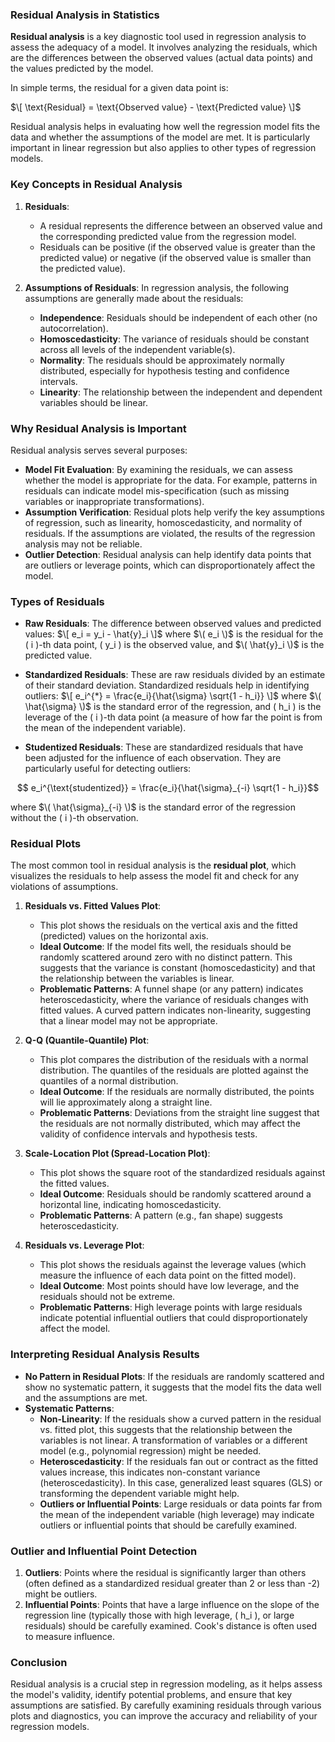 ### **Residual Analysis in Statistics**

**Residual analysis** is a key diagnostic tool used in regression analysis to assess the adequacy of a model. It involves analyzing the residuals, which are the differences between the observed values (actual data points) and the values predicted by the model.

In simple terms, the residual for a given data point is:

$\[
\text{Residual} = \text{Observed value} - \text{Predicted value}
\]$

Residual analysis helps in evaluating how well the regression model fits the data and whether the assumptions of the model are met. It is particularly important in linear regression but also applies to other types of regression models.

### **Key Concepts in Residual Analysis**

1. **Residuals**:
   - A residual represents the difference between an observed value and the corresponding predicted value from the regression model.
   - Residuals can be positive (if the observed value is greater than the predicted value) or negative (if the observed value is smaller than the predicted value).

2. **Assumptions of Residuals**:
   In regression analysis, the following assumptions are generally made about the residuals:
   - **Independence**: Residuals should be independent of each other (no autocorrelation).
   - **Homoscedasticity**: The variance of residuals should be constant across all levels of the independent variable(s).
   - **Normality**: The residuals should be approximately normally distributed, especially for hypothesis testing and confidence intervals.
   - **Linearity**: The relationship between the independent and dependent variables should be linear.

### **Why Residual Analysis is Important**

Residual analysis serves several purposes:
- **Model Fit Evaluation**: By examining the residuals, we can assess whether the model is appropriate for the data. For example, patterns in residuals can indicate model mis-specification (such as missing variables or inappropriate transformations).
- **Assumption Verification**: Residual plots help verify the key assumptions of regression, such as linearity, homoscedasticity, and normality of residuals. If the assumptions are violated, the results of the regression analysis may not be reliable.
- **Outlier Detection**: Residual analysis can help identify data points that are outliers or leverage points, which can disproportionately affect the model.

### **Types of Residuals**

- **Raw Residuals**: The difference between observed values and predicted values:
  $\[
  e_i = y_i - \hat{y}_i
  \]$
  where $\( e_i \)$ is the residual for the \( i \)-th data point, \( y_i \) is the observed value, and $\( \hat{y}_i \)$ is the predicted value.

- **Standardized Residuals**: These are raw residuals divided by an estimate of their standard deviation. Standardized residuals help in identifying outliers:
  $\[
  e_i^{*} = \frac{e_i}{\hat{\sigma} \sqrt{1 - h_i}}
  \]$
  where $\( \hat{\sigma} \)$ is the standard error of the regression, and \( h_i \) is the leverage of the \( i \)-th data point (a measure of how far the point is from the mean of the independent variable).

- **Studentized Residuals**: These are standardized residuals that have been adjusted for the influence of each observation. They are particularly useful for detecting outliers:
```math
  e_i^{\text{studentized}} = \frac{e_i}{\hat{\sigma}_{-i} \sqrt{1 - h_i}}
```
  where $\( \hat{\sigma}_{-i} \)$ is the standard error of the regression without the \( i \)-th observation.

### **Residual Plots**

The most common tool in residual analysis is the **residual plot**, which visualizes the residuals to help assess the model fit and check for any violations of assumptions.

1. **Residuals vs. Fitted Values Plot**:
   - This plot shows the residuals on the vertical axis and the fitted (predicted) values on the horizontal axis.
   - **Ideal Outcome**: If the model fits well, the residuals should be randomly scattered around zero with no distinct pattern. This suggests that the variance is constant (homoscedasticity) and that the relationship between the variables is linear.
   - **Problematic Patterns**: A funnel shape (or any pattern) indicates heteroscedasticity, where the variance of residuals changes with fitted values. A curved pattern indicates non-linearity, suggesting that a linear model may not be appropriate.

2. **Q-Q (Quantile-Quantile) Plot**:
   - This plot compares the distribution of the residuals with a normal distribution. The quantiles of the residuals are plotted against the quantiles of a normal distribution.
   - **Ideal Outcome**: If the residuals are normally distributed, the points will lie approximately along a straight line.
   - **Problematic Patterns**: Deviations from the straight line suggest that the residuals are not normally distributed, which may affect the validity of confidence intervals and hypothesis tests.

3. **Scale-Location Plot (Spread-Location Plot)**:
   - This plot shows the square root of the standardized residuals against the fitted values.
   - **Ideal Outcome**: Residuals should be randomly scattered around a horizontal line, indicating homoscedasticity.
   - **Problematic Patterns**: A pattern (e.g., fan shape) suggests heteroscedasticity.

4. **Residuals vs. Leverage Plot**:
   - This plot shows the residuals against the leverage values (which measure the influence of each data point on the fitted model).
   - **Ideal Outcome**: Most points should have low leverage, and the residuals should not be extreme.
   - **Problematic Patterns**: High leverage points with large residuals indicate potential influential outliers that could disproportionately affect the model.

### **Interpreting Residual Analysis Results**

- **No Pattern in Residual Plots**: If the residuals are randomly scattered and show no systematic pattern, it suggests that the model fits the data well and the assumptions are met.
- **Systematic Patterns**:
  - **Non-Linearity**: If the residuals show a curved pattern in the residual vs. fitted plot, this suggests that the relationship between the variables is not linear. A transformation of variables or a different model (e.g., polynomial regression) might be needed.
  - **Heteroscedasticity**: If the residuals fan out or contract as the fitted values increase, this indicates non-constant variance (heteroscedasticity). In this case, generalized least squares (GLS) or transforming the dependent variable might help.
  - **Outliers or Influential Points**: Large residuals or data points far from the mean of the independent variable (high leverage) may indicate outliers or influential points that should be carefully examined.

### **Outlier and Influential Point Detection**

1. **Outliers**: Points where the residual is significantly larger than others (often defined as a standardized residual greater than 2 or less than -2) might be outliers.
2. **Influential Points**: Points that have a large influence on the slope of the regression line (typically those with high leverage, \( h_i \), or large residuals) should be carefully examined. Cook's distance is often used to measure influence.

### **Conclusion**

Residual analysis is a crucial step in regression modeling, as it helps assess the model's validity, identify potential problems, and ensure that key assumptions are satisfied. By carefully examining residuals through various plots and diagnostics, you can improve the accuracy and reliability of your regression models.
